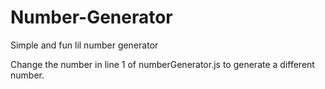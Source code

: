 # Number-Generator
Simple and fun lil number generator

Change the number in line 1 of numberGenerator.js to generate a different number.